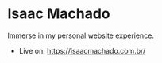 # Isaac Machado 
Immerse in my personal website experience.

- Live on: https://isaacmachado.com.br/

